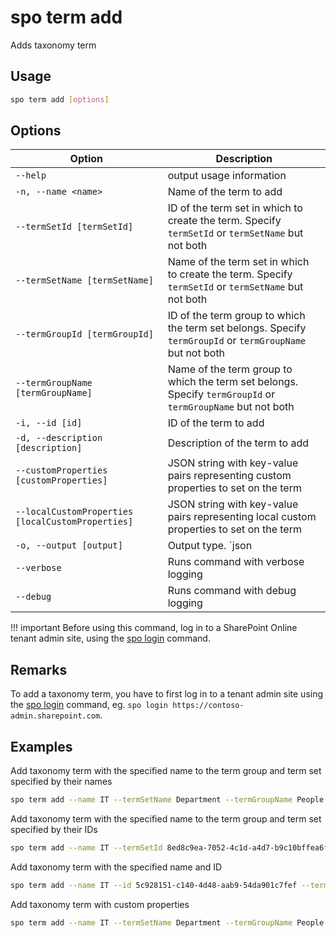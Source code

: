 # spo term add

Adds taxonomy term

## Usage

```sh
spo term add [options]
```

## Options

Option|Description
------|-----------
`--help`|output usage information
`-n, --name <name>`|Name of the term to add
`--termSetId [termSetId]`|ID of the term set in which to create the term. Specify `termSetId` or `termSetName` but not both
`--termSetName [termSetName]`|Name of the term set in which to create the term. Specify `termSetId` or `termSetName` but not both
`--termGroupId [termGroupId]`|ID of the term group to which the term set belongs. Specify `termGroupId` or `termGroupName` but not both
`--termGroupName [termGroupName]`|Name of the term group to which the term set belongs. Specify `termGroupId` or `termGroupName` but not both
`-i, --id [id]`|ID of the term to add
`-d, --description [description]`|Description of the term to add
`--customProperties [customProperties]`|JSON string with key-value pairs representing custom properties to set on the term
`--localCustomProperties [localCustomProperties]`|JSON string with key-value pairs representing local custom properties to set on the term
`-o, --output [output]`|Output type. `json|text`. Default `text`
`--verbose`|Runs command with verbose logging
`--debug`|Runs command with debug logging

!!! important
    Before using this command, log in to a SharePoint Online tenant admin site, using the [spo login](../login.md) command.

## Remarks

To add a taxonomy term, you have to first log in to a tenant admin site using the [spo login](../login.md) command, eg. `spo login https://contoso-admin.sharepoint.com`.

## Examples

Add taxonomy term with the specified name to the term group and term set specified by their names

```sh
spo term add --name IT --termSetName Department --termGroupName People
```

Add taxonomy term with the specified name to the term group and term set specified by their IDs

```sh
spo term add --name IT --termSetId 8ed8c9ea-7052-4c1d-a4d7-b9c10bffea6f --termGroupId 5c928151-c140-4d48-aab9-54da901c7fef
```

Add taxonomy term with the specified name and ID

```sh
spo term add --name IT --id 5c928151-c140-4d48-aab9-54da901c7fef --termSetName Department --termGroupName People
```

Add taxonomy term with custom properties

```sh
spo term add --name IT --termSetName Department --termGroupName People --customProperties '{"Property": "Value"}'
```
